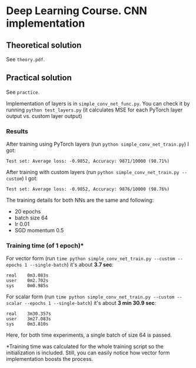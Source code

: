 # Deep Learning Course. CNN implementation
## Theoretical solution
See `theory.pdf`.

## Practical solution
See `practice`.

Implementation of layers is in `simple_conv_net_func.py`.
You can check it by running `python test_layers.py`
(it calculates MSE for each PyTorch layer output vs. custom layer output)

### Results
After training using PyTorch layers (run `python simple_conv_net_train.py`) I got:
```
Test set: Average loss: -0.9852, Accuracy: 9871/10000 (98.71%)
```

After training with custom layers (run `python simple_conv_net_train.py --custom`) I got:
```
Test set: Average loss: -0.9852, Accuracy: 9876/10000 (98.76%)
```

The training details for both NNs are the same and following:
* 20 epochs
* batch size 64
* lr 0.01
* SGD momentum 0.5

### Training time (of 1 epoch)*
For vector form  (run `time python simple_conv_net_train.py --custom --epochs 1 --single-batch`) it's about **3.7 sec**:
```
real    0m3.083s
user    0m2.702s
sys     0m0.985s
```

For scalar form  (run `time python simple_conv_net_train.py --custom --scalar --epochs 1 --single-batch`) it's about **3 min 30.9 sec**:
```
real    3m30.357s
user    3m27.083s
sys     0m3.810s
```
Here, for both time experiments, a single batch of size 64 is passed.

\*Training time was calculated for the whole training script so the initialization is included. Still, you can easily notice how vector form implementation boosts the process.  
